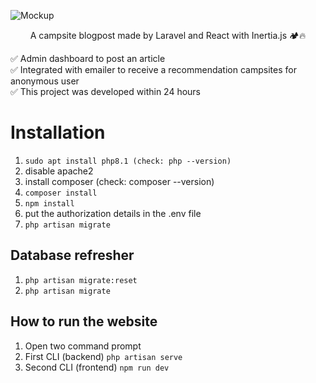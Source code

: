 ![Mockup](https://github.com/RetroGhosty/camp-blog/assets/54449218/14d63238-b025-4885-9a1b-95b7ba4884de)

<p align="center">
A campsite blogpost made by Laravel and React with Inertia.js 🏕️🔥   
</p>
✅ Admin dashboard to post an article<br/>
✅ Integrated with emailer to receive a recommendation campsites for anonymous user<br/>
✅ This project was developed within 24 hours


# Installation

1. `sudo apt install php8.1 (check: php --version)`
2. disable apache2
3. install composer (check: composer --version)
4. `composer install`
5. `npm install`
6. put the authorization details in the .env file
7. `php artisan migrate`

## Database refresher

1. `php artisan migrate:reset`
2. `php artisan migrate`

## How to run the website

1. Open two command prompt
2. First CLI (backend) `php artisan serve`
3. Second CLI (frontend) `npm run dev`
